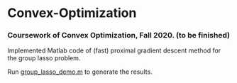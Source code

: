 # Convex-Optimization
### Coursework of Convex Optimization, Fall 2020. (to be finished)

Implemented Matlab code of (fast) proximal gradient descent method for the group lasso problem.

Run [group_lasso_demo.m](code/group_lasso_demo.m) to generate the results.
